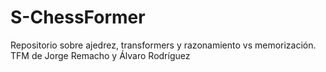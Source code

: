 # S-ChessFormer
Repositorio sobre ajedrez, transformers y razonamiento vs memorización. TFM de Jorge Remacho y Álvaro Rodríguez
